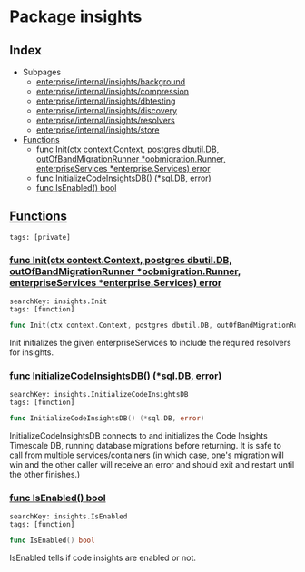 # Package insights

## Index

* Subpages
  * [enterprise/internal/insights/background](insights/background.md)
  * [enterprise/internal/insights/compression](insights/compression.md)
  * [enterprise/internal/insights/dbtesting](insights/dbtesting.md)
  * [enterprise/internal/insights/discovery](insights/discovery.md)
  * [enterprise/internal/insights/resolvers](insights/resolvers.md)
  * [enterprise/internal/insights/store](insights/store.md)
* [Functions](#func)
    * [func Init(ctx context.Context, postgres dbutil.DB, outOfBandMigrationRunner *oobmigration.Runner, enterpriseServices *enterprise.Services) error](#Init)
    * [func InitializeCodeInsightsDB() (*sql.DB, error)](#InitializeCodeInsightsDB)
    * [func IsEnabled() bool](#IsEnabled)


## <a id="func" href="#func">Functions</a>

```
tags: [private]
```

### <a id="Init" href="#Init">func Init(ctx context.Context, postgres dbutil.DB, outOfBandMigrationRunner *oobmigration.Runner, enterpriseServices *enterprise.Services) error</a>

```
searchKey: insights.Init
tags: [function]
```

```Go
func Init(ctx context.Context, postgres dbutil.DB, outOfBandMigrationRunner *oobmigration.Runner, enterpriseServices *enterprise.Services) error
```

Init initializes the given enterpriseServices to include the required resolvers for insights. 

### <a id="InitializeCodeInsightsDB" href="#InitializeCodeInsightsDB">func InitializeCodeInsightsDB() (*sql.DB, error)</a>

```
searchKey: insights.InitializeCodeInsightsDB
tags: [function]
```

```Go
func InitializeCodeInsightsDB() (*sql.DB, error)
```

InitializeCodeInsightsDB connects to and initializes the Code Insights Timescale DB, running database migrations before returning. It is safe to call from multiple services/containers (in which case, one's migration will win and the other caller will receive an error and should exit and restart until the other finishes.) 

### <a id="IsEnabled" href="#IsEnabled">func IsEnabled() bool</a>

```
searchKey: insights.IsEnabled
tags: [function]
```

```Go
func IsEnabled() bool
```

IsEnabled tells if code insights are enabled or not. 

